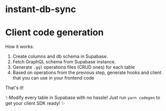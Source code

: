 # instant-db-sync

# Client code generation

How it works:
1. Create columns and db schema in Supabase.
2. Fetch GraphQL schema from Supabase instance.
3. Generate `.gql` operations files (CRUD ones) for each table
4. Based on operations from the previous step, generate hooks and client that you can use in your frontend code

That's it!

✨Modify every table in Supabase with no hassle! Just run `yarn codegen` to get your client SDK ready! ✨
